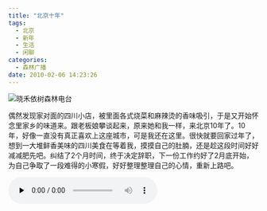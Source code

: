 ```yaml
---
title: "北京十年"
tags:
  - 北京
  - 新年
  - 生活
  - 闲聊
categories:
  - 森林广播
date: 2010-02-06 14:23:26
---
```


![晓禾依树森林电台](../../../images/radiocover/radio_005.jpg) 

偶然发现家对面的四川小店，被里面各式烧菜和麻辣烫的香味吸引，于是又开始怀念里家乡的味道来。跟老板娘攀谈起来，原来她和我一样，来北京10年了。10年，好像一直没有真正喜欢上这座城市，可是我还在这里。很快就要回家过年了，想到一大堆鲜香美味的四川美食在等着我，摸摸自己的肚腩，还是趁这段时间好好减减肥先吧。纠结了2个月时间，终于决定辞职，下一份工作约好了2月底开始，为自己争取了一段难得的小寒假，好好整理整理自己的心情，重新上路吧。   

<audio id="audio" controls="" preload="none">
  <source id="mp3" src="http://www.coletree.com/radio/coletree_radio_005.mp3">
</audio>